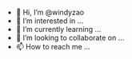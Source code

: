 - 👋 Hi, I’m @windyzao
- 👀 I’m interested in ...
- 🌱 I’m currently learning ...
- 💞️ I’m looking to collaborate on ...
- 📫 How to reach me ...

<!---
windyzao/windyzao is a ✨ special ✨ repository because its `README.md` (this file) appears on your GitHub profile.
You can click the Preview link to take a look at your changes.
--->
